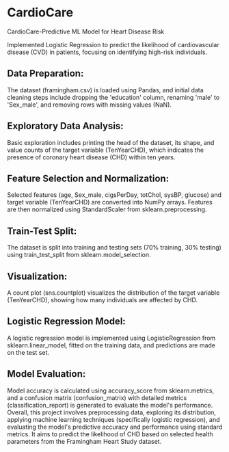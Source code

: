 # CardioCare
CardioCare-Predictive ML Model for Heart Disease Risk

Implemented Logistic Regression to predict the likelihood of cardiovascular disease (CVD) in patients, focusing on identifying high-risk individuals.

## Data Preparation:
The dataset (framingham.csv) is loaded using Pandas, and initial data cleaning steps include dropping the 'education' column, renaming 'male' to 'Sex_male', and removing rows with missing values (NaN).

## Exploratory Data Analysis:
Basic exploration includes printing the head of the dataset, its shape, and value counts of the target variable (TenYearCHD), which indicates the presence of coronary heart disease (CHD) within ten years.

## Feature Selection and Normalization:
Selected features (age, Sex_male, cigsPerDay, totChol, sysBP, glucose) and target variable (TenYearCHD) are converted into NumPy arrays. Features are then normalized using StandardScaler from sklearn.preprocessing.

## Train-Test Split:
The dataset is split into training and testing sets (70% training, 30% testing) using train_test_split from sklearn.model_selection.

## Visualization:
A count plot (sns.countplot) visualizes the distribution of the target variable (TenYearCHD), showing how many individuals are affected by CHD.

## Logistic Regression Model:
A logistic regression model is implemented using LogisticRegression from sklearn.linear_model, fitted on the training data, and predictions are made on the test set.

## Model Evaluation:
Model accuracy is calculated using accuracy_score from sklearn.metrics, and a confusion matrix (confusion_matrix) with detailed metrics (classification_report) is generated to evaluate the model's performance.
Overall, this project involves preprocessing data, exploring its distribution, applying machine learning techniques (specifically logistic regression), and evaluating the model's predictive accuracy and performance using standard metrics. It aims to predict the likelihood of CHD based on selected health parameters from the Framingham Heart Study dataset.


